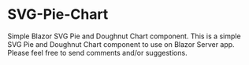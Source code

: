 # SVG-Pie-Chart
Simple Blazor SVG Pie and Doughnut Chart component.
This is a simple SVG Pie and Doughnut Chart component to use on Blazor Server app.
Please feel free to send comments and/or suggestions.
